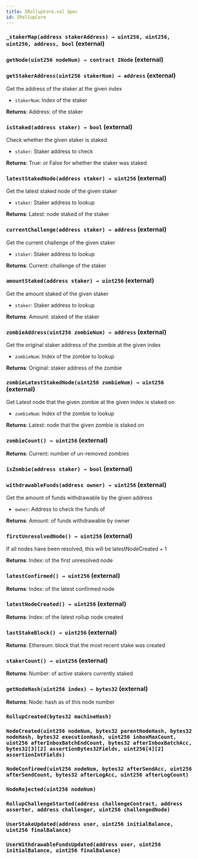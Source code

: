 ```yaml
---
title: IRollupCore.sol Spec
id: IRollupCore
---
```


### `_stakerMap(address stakerAddress) → uint256, uint256, uint256, address, bool` (external)

### `getNode(uint256 nodeNum) → contract INode` (external)

### `getStakerAddress(uint256 stakerNum) → address` (external)

Get the address of the staker at the given index

- `stakerNum`: Index of the staker

**Returns**: Address: of the staker

### `isStaked(address staker) → bool` (external)

Check whether the given staker is staked

- `staker`: Staker address to check

**Returns**: True: or False for whether the staker was staked

### `latestStakedNode(address staker) → uint256` (external)

Get the latest staked node of the given staker

- `staker`: Staker address to lookup

**Returns**: Latest: node staked of the staker

### `currentChallenge(address staker) → address` (external)

Get the current challenge of the given staker

- `staker`: Staker address to lookup

**Returns**: Current: challenge of the staker

### `amountStaked(address staker) → uint256` (external)

Get the amount staked of the given staker

- `staker`: Staker address to lookup

**Returns**: Amount: staked of the staker

### `zombieAddress(uint256 zombieNum) → address` (external)

Get the original staker address of the zombie at the given index

- `zombieNum`: Index of the zombie to lookup

**Returns**: Original: staker address of the zombie

### `zombieLatestStakedNode(uint256 zombieNum) → uint256` (external)

Get Latest node that the given zombie at the given index is staked on

- `zombieNum`: Index of the zombie to lookup

**Returns**: Latest: node that the given zombie is staked on

### `zombieCount() → uint256` (external)

**Returns**: Current: number of un-removed zombies

### `isZombie(address staker) → bool` (external)

### `withdrawableFunds(address owner) → uint256` (external)

Get the amount of funds withdrawable by the given address

- `owner`: Address to check the funds of

**Returns**: Amount: of funds withdrawable by owner

### `firstUnresolvedNode() → uint256` (external)

If all nodes have been resolved, this will be latestNodeCreated + 1

**Returns**: Index: of the first unresolved node

### `latestConfirmed() → uint256` (external)

**Returns**: Index: of the latest confirmed node

### `latestNodeCreated() → uint256` (external)

**Returns**: Index: of the latest rollup node created

### `lastStakeBlock() → uint256` (external)

**Returns**: Ethereum: block that the most recent stake was created

### `stakerCount() → uint256` (external)

**Returns**: Number: of active stakers currently staked

### `getNodeHash(uint256 index) → bytes32` (external)

**Returns**: Node: hash as of this node number

### `RollupCreated(bytes32 machineHash)`

### `NodeCreated(uint256 nodeNum, bytes32 parentNodeHash, bytes32 nodeHash, bytes32 executionHash, uint256 inboxMaxCount, uint256 afterInboxBatchEndCount, bytes32 afterInboxBatchAcc, bytes32[3][2] assertionBytes32Fields, uint256[4][2] assertionIntFields)`

### `NodeConfirmed(uint256 nodeNum, bytes32 afterSendAcc, uint256 afterSendCount, bytes32 afterLogAcc, uint256 afterLogCount)`

### `NodeRejected(uint256 nodeNum)`

### `RollupChallengeStarted(address challengeContract, address asserter, address challenger, uint256 challengedNode)`

### `UserStakeUpdated(address user, uint256 initialBalance, uint256 finalBalance)`

### `UserWithdrawableFundsUpdated(address user, uint256 initialBalance, uint256 finalBalance)`

